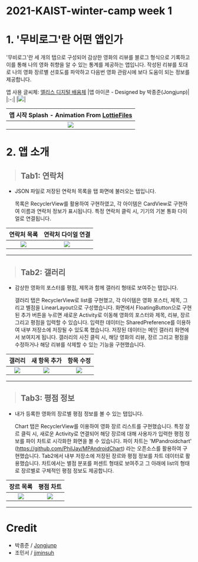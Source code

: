 # 2021-KAIST-winter-camp week 1

# 1. '무비로그'란 어떤 앱인가
 '무비로그'란 세 개의 탭으로 구성되어 감상한 영화의 리뷰를 블로그 형식으로 기록하고 이를 통해 나의 영화 취향을 알 수 있는 통계를 제공하는 앱입니다. 작성된 리뷰를 토대로 나의 영화 장르별 선호도를 파악하고 다음번 영화 관람시에 보다 도움이 되는 정보를 제공합니다.



앱 사용 글씨체: [엘리스 디지털 배움체](https://font.elice.io/)
|앱 아이콘 - Designed by 박종준(Jongjunp)|
|:-:|
|![](https://github.com/Jongjunp/2021-KAIST-winter-camp/blob/main/Camera%20Roll/Screenshot_20220104-140801_One%20UI%20Home1.jpg)|



|앱 시작 Splash - Animation From [LottieFiles](https://lottiefiles.com/34441-movie-clapboard)|
|:-:|
|![](https://github.com/Jongjunp/2021-KAIST-winter-camp/blob/main/Camera%20Roll/Screenshot_20220104-140752.jpg)|


 
# 2. 앱 소개
 > ## Tab1: 연락처
   - JSON 파일로 저장된 연락처 목록을 탭 화면에 불러오는 탭입니다. 
     
     
     
     목록은 RecyclerView를 활용하여 구현하였고, 각 아이템은 CardView로 구현하여 이름과 연락처 정보가 표시됩니다. 특정 연락처 클릭 시, 기기의 기본 통화 다이얼로 연결됩니다. 

   |연락처 목록|연락처 다이얼 연결|
   |:-:|:-:|
   |![](https://github.com/Jongjunp/2021-KAIST-winter-camp/blob/main/Camera%20Roll/Screenshot_20220104-162235.jpg)|![](https://github.com/Jongjunp/2021-KAIST-winter-camp/blob/main/Camera%20Roll/Screenshots/Screenshot_20220104-122452_Phone.jpg)|
 
  ---------------------------
 > ## Tab2: 갤러리
  - 감상한 영화의 포스터를 평점, 제목과 함께 갤러리 형태로 보여주는 탭입니다.
  
  
  
    갤러리 탭은 RecyclerView로 list를 구현했고, 각 아이템은 영화 포스터, 제목, 그리고 별점을 LinearLayout으로 구성했습니다. 화면에서 FloatingButton으로 구현된 추가 버튼을 누르면 새로운 Activity로 이동해 영화의 포스터와 제목, 리뷰, 장르 그리고 평점을 입력할 수 있습니다. 입력한 데이터는 SharedPreference를 이용하여 내부 저장소에 저장될 수 있도록 했습니다. 저장된 데이터는 메인 갤러리 화면에서 보여지게 됩니다. 갤러리의 사진 클릭 시, 해당 영화의 리뷰, 장르 그리고 평점을 수정하거나 해당 리뷰를 삭제할 수 있는 기능을 구현했습니다.


   |갤러리|새 항목 추가|항목 수정|
   |:-:|:-:|:-:|
   |![](https://github.com/Jongjunp/2021-KAIST-winter-camp/blob/main/Camera%20Roll/Screenshots/Screenshot_20220104-122500.jpg)|![](https://github.com/Jongjunp/2021-KAIST-winter-camp/blob/main/Camera%20Roll/Screenshots/Screenshot_20220104-122508.jpg)|![](https://github.com/Jongjunp/2021-KAIST-winter-camp/blob/main/Camera%20Roll/Screenshots/Screenshot_20220104-122519.jpg)|
----------------------------
>## Tab3: 평점 정보
 - 내가 등록한 영화의 장르별 평점 정보를 볼 수 있는 탭입니다.
 
 
 
   Chart 탭은 RecyclerView를 이용하여 영화 장르 리스트를 구현했습니다. 특정 장르 클릭 시, 새로운 Activity로 연결되어 해당 장르에 대해 사용자가 입력한 평점 정보를 파이 차트로 시각화한 화면을 볼 수 있습니다. 파이 차트는 'MPandroidchart' (https://github.com/PhilJay/MPAndroidChart) 라는 오픈소스를 활용하여 구현했습니다. Tab2에서 내부 저장소에 저장된 장르와 평점 정보를 차트 데이터로 활용했습니다. 차트에서는 별점 분포를 퍼센트 형태로 보여주고 그 아래에 list의 형태로 장르별로 구체적인 평점 정보도 제공합니다.



  |장르 목록|평점 차트|
  |:-:|:-:|
  |![](https://github.com/Jongjunp/2021-KAIST-winter-camp/blob/main/Camera%20Roll/Screenshot_20220104-162244.jpg)|![](https://github.com/Jongjunp/2021-KAIST-winter-camp/blob/main/Camera%20Roll/Screenshots/Screenshot_20220104-122540.jpg)|
----------------------------- 
# Credit
- 박종준 / [Jongjunp](https://github.com/Jongjunp)
- 조민서 / [jjminsuh](https://github.com/jjminsuh)

